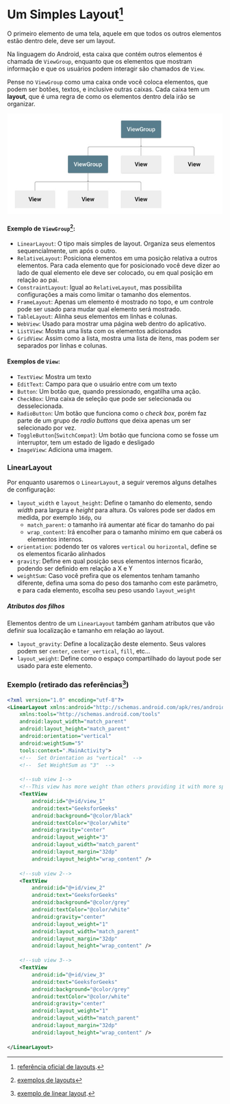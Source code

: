 # Um Simples Layout[^1]

[^1]: [referência oficial de layouts](https://developer.android.com/develop/ui/views/layout/declaring-layout).

O primeiro elemento de uma tela, aquele em que todos os outros elementos estão dentro dele, deve ser um layout.

Na linguagem do Android, esta caixa que contém outros elementos é chamada de `ViewGroup`, enquanto que os elementos que mostram informação e que os usuários podem interagir são chamados de `View`.

Pense no `ViewGroup` como uma caixa onde você coloca elementos, que podem ser botões, textos, e inclusive outras caixas. Cada caixa tem um **layout**, que é uma regra de como os elementos dentro dela irão se organizar.

![](views.jpeg)

#### Exemplo de `ViewGroup`[^2]:
[^2]: [exemplos de layouts](https://www.geeksforgeeks.org/android-ui-layouts/)
- `LinearLayout`: O tipo mais simples de layout. Organiza seus elementos sequencialmente, um após o outro.
- `RelativeLayout`: Posiciona elementos em uma posição relativa a outros elementos. Para cada elemento que for posicionado você deve dizer ao lado de qual elemento ele deve ser colocado, ou em qual posição em relação ao pai.
- `ConstraintLayout`: Igual ao `RelativeLayout`, mas possibilita configurações a mais como limitar o tamanho dos elementos.
- `FrameLayout`: Apenas um elemento é mostrado no topo, e um controle pode ser usado para mudar qual elemento será mostrado.
- `TableLayout`: Alinha seus elementos em linhas e colunas.
- `WebView`: Usado para mostrar uma página web dentro do aplicativo.
- `ListView`: Mostra uma lista com os elementos adicionados
- `GridView`: Assim como a lista, mostra uma lista de itens, mas podem ser separados por linhas e colunas.

#### Exemplos de `View`:
- `TextView`: Mostra um texto
- `EditText`: Campo para que o usuário entre com um texto
- `Button`: Um botão que, quando pressionado, engatilha uma ação.
- `CheckBox`: Uma caixa de seleção que pode ser selecionada ou desselecionada.
- `RadioButton`: Um botão que funciona como o *check box*, porém faz parte de um grupo de *radio buttons* que deixa apenas um ser selecionado por vez.
- `ToggleButton`(`SwitchCompat`): Um botão que funciona como se fosse um interruptor, tem um estado de ligado e desligado
- `ImageView`: Adiciona uma imagem.

### LinearLayout

Por enquanto usaremos o `LinearLayout`, a seguir veremos alguns detalhes de configuração:

- `layout_width` e `layout_height`: Define o tamanho do elemento, sendo *width* para largura e *height* para altura. Os valores pode ser dados em medida, por exemplo `16dp`, ou 
   - `match_parent`: o tamanho irá aumentar até ficar do tamanho do pai
   - `wrap_content`: Irá encolher para o tamanho mínimo em que caberá os elementos internos.
- `orientation`: podendo ter os valores `vertical` ou `horizontal`, define se os elementos ficarão alinhados
- `gravity`: Define em qual posição seus elementos internos ficarão, podendo ser definido em relação a X e Y
- `weightSum`: Caso você prefira que os elementos tenham tamanho diferente, defina uma soma do peso dos tamanho com este parâmetro, e para cada elemento, escolha seu peso usando `layout_weight`

##### Atributos dos filhos

Elementos dentro de um `LinearLayout` também ganham atributos que vão definir sua localização e tamanho em relação ao layout.

- `layout_gravity`: Define a localização deste elemento. Seus valores podem ser `center`, `center_vertical`, `fill`, etc...
- `layout_weight`: Define como o espaço compartilhado do layout pode ser usado para este elemento.

### Exemplo (retirado das referências[^3])
[^3]: [exemplo de linear layout](https://www.geeksforgeeks.org/linearlayout-and-its-important-attributes-with-examples-in-android/).

```xml
<?xml version="1.0" encoding="utf-8"?>
<LinearLayout xmlns:android="http://schemas.android.com/apk/res/android"
    xmlns:tools="http://schemas.android.com/tools"
    android:layout_width="match_parent"
    android:layout_height="match_parent"
    android:orientation="vertical"
    android:weightSum="5"
    tools:context=".MainActivity">
    <!--  Set Orientation as "vertical"  -->
    <!--  Set WeightSum as "3"  -->

    <!--sub view 1-->
    <!--This view has more weight than others providing it with more space-->
    <TextView
        android:id="@+id/view_1"
        android:text="GeeksforGeeks"
        android:background="@color/black"
        android:textColor="@color/white"
        android:gravity="center"
        android:layout_weight="3"
        android:layout_width="match_parent"
        android:layout_margin="32dp"
        android:layout_height="wrap_content" />

    <!--sub view 2-->
    <TextView
        android:id="@+id/view_2"
        android:text="GeeksforGeeks"
        android:background="@color/grey"
        android:textColor="@color/white"
        android:gravity="center"
        android:layout_weight="1"
        android:layout_width="match_parent"
        android:layout_margin="32dp"
        android:layout_height="wrap_content" />

    <!--sub view 3-->
    <TextView
        android:id="@+id/view_3"
        android:text="GeeksforGeeks"
        android:background="@color/grey"
        android:textColor="@color/white"
        android:gravity="center"
        android:layout_weight="1"
        android:layout_width="match_parent"
        android:layout_margin="32dp"
        android:layout_height="wrap_content" />

</LinearLayout>

```

